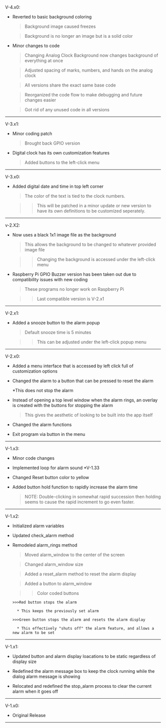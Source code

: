 V-4.x0:
  - Reverted to basic background coloring

    >Background image caused freezes

    >Background is no longer an image but is a solid color

  - Minor changes to code

    >Changing Analog Clock Background now changes background of everything at once

    >Adjusted spacing of marks, numbers, and hands on the analog clock

    >All versions share the exact same base code

    >Reorganized the code flow to make debugging and future changes easier

    >Got rid of any unused code in all versions

----------

V-3.x1:
  - Minor coding patch

    >Brought back GPIO version

  - Digital clock has its own customization features

    >Added buttons to the left-click menu

----------

V-3.x0:
  - Added digital date and time in top left corner

    >The color of the text is tied to the clock numbers.

      >>This will be patched in a minor update or new version to have its own definitions to be customized seperately.

----------

v-2.X2:

  - Now uses a black 1x1 image file as the background

    >This allows the background to be changed to whatever provided image file

      >>Changing the background is accessed under the left-click menu

  - Raspberry Pi GPIO Buzzer version has been taken out due to compatibility issues with new coding

    >These programs no longer work on Raspberry Pi

      >>Last compatible version is V-2.x1

----------

V-2.x1:

  - Added a snooze button to the alarm popup

    >Default snooze time is 5 minutes

      >>This can be adjusted under the left-click popup menu
    

----------

V-2.x0:

  - Added a menu interface that is accessed by left click full of customization options

  - Changed the alarm to a button that can be pressed to reset the alarm
  
    *This does not stop the alarm

  - Instead of opening a top level window when the alarm rings, an overlay is created with the buttons for stopping the alarm

    >This gives the aesthetic of looking to be built into the app itself

  - Changed the alarm functions

  - Exit program via button in the menu

----------

V-1.x3:

  - Minor code changes

  - Implemented loop for alarm sound *V-1.33

  - Changed Reset button color to yellow

  - Added button hold function to rapidly increase the alarm time

    >NOTE: Double-clicking in somewhat rapid succession then holding seems to cause the rapid increment to go even faster.

----------

V-1.x2:

  - Initialized alarm variables

  - Updated check_alarm method

  - Remodeled alarm_rings method

    >Moved alarm_window to the center of the screen

    >Changed alarm_window size

    >Added a reset_alarm method to reset the alarm display

    >Added a button to alarm_window

      >>Color coded buttons

        >>>Red button stops the alarm

          * This keeps the previously set alarm

        >>>Green button stops the alarm and resets the alarm display

          * This effectively "shuts off" the alarm feature, and allows a new alarm to be set

----------

V-1.x1:

  - Updated button and alarm display loacations to be static regardless of display size

  - Redefined the alarm message box to keep the clock running while the dialog alarm message is showing

  - Relocated and redefined the stop_alarm process to clear the current alarm when it goes off

----------

V-1.x0:

  - Original Release

----------